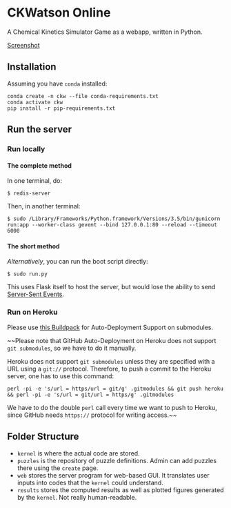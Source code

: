 CKWatson Online
===============

A Chemical Kinetics Simulator Game as a webapp, written in Python.

[Screenshot](http://i.imgur.com/UVizS1S.png)

Installation
------------

Assuming you have `conda` installed:

```
conda create -n ckw --file conda-requirements.txt
conda activate ckw
pip install -r pip-requirements.txt
```


Run the server
--------------

### Run locally

#### The complete method
In one terminal, do:

    $ redis-server

Then, in another terminal:

    $ sudo /Library/Frameworks/Python.framework/Versions/3.5/bin/gunicorn run:app --worker-class gevent --bind 127.0.0.1:80 --reload --timeout 6000

#### The short method
_Alternatively_, you can run the boot script directly:

    $ sudo run.py

This uses Flask itself to host the server, but would lose the ability to send [Server-Sent Events](https://github.com/singingwolfboy/flask-sse).

### Run on Heroku 

Please use [this Buildpack](https://github.com/dmathieu/heroku-buildpack-submodules#installation) for Auto-Deployment Support on submodules.

~~Please note that GitHub Auto-Deployment on Heroku does not support `git submodules`, so we have to do it manually.

Heroku does not support `git submodules` unless they are specified with a URL using a `git://` protocol. Therefore, to push a commit to the Heroku server, one has to use this command:

    perl -pi -e 's/url = https/url = git/g' .gitmodules && git push heroku && perl -pi -e 's/url = git/url = https/g' .gitmodules

We have to do the double `perl` call every time we want to push to Heroku, since GitHub needs `https://` protocol for writing access.~~

Folder Structure
----------------

- `kernel` is where the actual code are stored.
- `puzzles` is the repository of puzzle definitions. Admin can add puzzles there using the `create` page.
- `web` stores the server program for web-based GUI. It translates user inputs into codes that the `kernel` could understand.
- `results` stores the computed results as well as plotted figures generated by the `kernel`. Not really human-readable.
